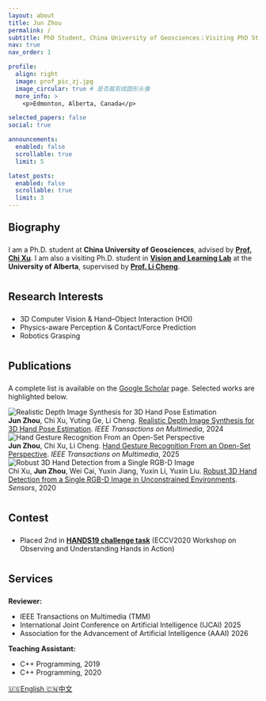 ```yaml
---
layout: about
title: Jun Zhou
permalink: /
subtitle: PhD Student, China University of Geosciences；Visiting PhD Student, University of Alberta
nav: true
nav_order: 1

profile:
  align: right
  image: prof_pic_zj.jpg
  image_circular: true # 是否裁剪成圆形头像
  more_info: >
    <p>Edmonton, Alberta, Canada</p>

selected_papers: false
social: true

announcements:
  enabled: false
  scrollable: true
  limit: 5

latest_posts:
  enabled: false
  scrollable: true
  limit: 3
---
```


<style>
.profile {
  margin-top: -90px !important;
}

.profile-social {
  text-align: center;
}

.profile-social a {
  display: inline-block;
  margin: 0 8px;
  font-size: 1.2em;
  transition: all 0.3s ease;
}

.profile-social a:hover {
  transform: translateY(-2px);
}

/* 为不同社交平台设置品牌色彩 */
.profile-social a[title="email"] {
  color: #EA4335;
}

.profile-social a[title="GitHub"] {
  color: #333;
}

.profile-social a[title="LinkedIn"] {
  color: #0077B5;
}

.profile-social a[title="Google Scholar"] {
  color: #4285F4;
}

.profile-social a:hover {
  opacity: 0.8;
}

.profile-social i {
  width: 20px;
  text-align: center;
}

/* 增加标题之间的间距 */
h2 {
  margin-top: 2.5rem !important;
  margin-bottom: 1.5rem !important;
}

h3 {
  margin-top: 2rem !important;
  margin-bottom: 1rem !important;
}

/* 为第一个h2标题减少上边距 */
h2:first-of-type {
  margin-top: 1.5rem !important;
}
</style>



## Biography

I am a Ph.D. student at **China University of Geosciences**, advised by <a href="http://grzy.cug.edu.cn/xuchi/zh_CN/index.htm" target="_blank"><b>Prof. Chi Xu</b></a>. I am also a visiting Ph.D. student in <a href="https://vision-and-learning-lab-ualberta.github.io/" target="_blank"><b>Vision and Learning Lab</b></a> at the **University of Alberta**, supervised by <a href="https://www.ece.ualberta.ca/~lcheng5/" target="_blank"><b>Prof. Li Cheng</b></a>.

## Research Interests

- 3D Computer Vision & Hand–Object Interaction (HOI)
- Physics-aware Perception & Contact/Force Prediction
- Robotics Grasping

## Publications

A complete list is available on the [Google Scholar](/publications/) page. Selected works are highlighted below.

<div class="row mb-4">
     <div class="col-md-6">
       <img src="{{ site.baseurl }}/assets/img/project/2023-TMM.png" alt="Realistic Depth Image Synthesis for 3D Hand Pose Estimation" class="img-fluid rounded shadow-sm">
     </div>
     <div class="col-md-6">
         <strong>Jun Zhou</strong>, Chi Xu, Yuting Ge, Li Cheng. <a href="https://doi.org/10.1109/TMM.2023.3330522" target="_blank">Realistic Depth Image Synthesis for 3D Hand Pose Estimation</a>. <em>IEEE Transactions on Multimedia</em>, 2024
       </div>
   </div>

<div class="row mb-4">
     <div class="col-md-6">
       <img src="{{ site.baseurl }}/assets/img/project/2025-TMM.png" alt="Hand Gesture Recognition From an Open-Set Perspective" class="img-fluid rounded shadow-sm">
     </div>
            <div class="col-md-6">
         <strong>Jun Zhou</strong>, Chi Xu, Li Cheng. <a href="https://doi.org/10.1109/TMM.2025.3535363" target="_blank">Hand Gesture Recognition From an Open-Set Perspective</a>. <em>IEEE Transactions on Multimedia</em>, 2025
       </div>
   </div>

<div class="row mb-4">
     <div class="col-md-6">
       <img src="{{ site.baseurl }}/assets/img/project/2020-Sensors.png" alt="Robust 3D Hand Detection from a Single RGB-D Image" class="img-fluid rounded shadow-sm">
     </div>
            <div class="col-md-6">
         Chi Xu, <strong>Jun Zhou</strong>, Wei Cai, Yuxin Jiang, Yuxin Li, Yuxin Liu. <a href="https://doi.org/10.3390/s20216360" target="_blank">Robust 3D Hand Detection from a Single RGB-D Image in Unconstrained Environments</a>. <em>Sensors</em>, 2020
       </div>
   </div>

## Contest

- Placed 2nd in <a href="https://competitions.codalab.org/competitions/20913#results" target="_blank"><b>HANDS19 challenge task</b></a> (ECCV2020 Workshop on Observing and Understanding Hands in Action)

## Services

**Reviewer:**

- IEEE Transactions on Multimedia (TMM)
- International Joint Conference on Artificial Intelligence (IJCAI) 2025
- Association for the Advancement of Artificial Intelligence (AAAI) 2026

**Teaching Assistant:**

- C++ Programming, 2019
- C++ Programming, 2020
<!-- ## 📢 News
See the [News](/news/) page for updates.   -->

<div class="language-switcher">
  <div class="language-buttons">
    <a href="/about/" class="language-btn">
      <span class="flag">🇺🇸</span>English
    </a>
    <a href="/about_zh/" class="language-btn">
      <span class="flag">🇨🇳</span>中文
    </a>
  </div>
</div>
